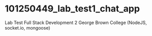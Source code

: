 # 101250449_lab_test1_chat_app
Lab Test Full Stack Development 2 George Brown College (NodeJS, socket.io, mongoose)
